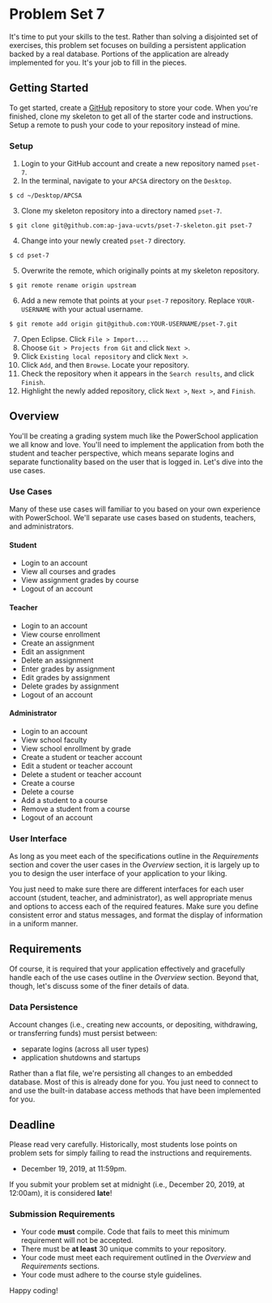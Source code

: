 # Problem Set 7

It's time to put your skills to the test. Rather than solving a disjointed set of exercises, this problem set focuses on building a persistent application backed by a real database. Portions of the application are already implemented for you. It's your job to fill in the pieces.

## Getting Started

To get started, create a [GitHub](https://github.com/) repository to store your code. When you're finished, clone my skeleton to get all of the starter code and instructions. Setup a remote to push your code to your repository instead of mine.

### Setup

1. Login to your GitHub account and create a new repository named `pset-7`.
2. In the terminal, navigate to your `APCSA` directory on the `Desktop`.
```
$ cd ~/Desktop/APCSA
```
3. Clone my skeleton repository into a directory named `pset-7`.
```
$ git clone git@github.com:ap-java-ucvts/pset-7-skeleton.git pset-7
```
4. Change into your newly created `pset-7` directory.
```
$ cd pset-7
```
5. Overwrite the remote, which originally points at my skeleton repository.
```
$ git remote rename origin upstream
```
6. Add a new remote that points at your `pset-7` repository. Replace `YOUR-USERNAME` with your actual username.
```
$ git remote add origin git@github.com:YOUR-USERNAME/pset-7.git
```
7. Open Eclipse. Click `File > Import...`.
8. Choose `Git > Projects from Git` and click `Next >`.
9. Click `Existing local repository` and click `Next >`.
10. Click `Add`, and then `Browse`. Locate your repository.
11. Check the repository when it appears in the `Search results`, and click `Finish`.
12. Highlight the newly added repository, click `Next >`, `Next >`, and `Finish`.

## Overview

You'll be creating a grading system much like the PowerSchool application we all know and love. You'll need to implement the application from both the student and teacher perspective, which means separate logins and separate functionality based on the user that is logged in. Let's dive into the use cases.

### Use Cases

Many of these use cases will familiar to you based on your own experience with PowerSchool. We'll separate use cases based on students, teachers, and administrators.

#### Student

* Login to an account
* View all courses and grades
* View assignment grades by course
* Logout of an account

#### Teacher

* Login to an account
* View course enrollment
* Create an assignment
* Edit an assignment
* Delete an assignment
* Enter grades by assignment
* Edit grades by assignment
* Delete grades by assignment
* Logout of an account

#### Administrator

* Login to an account
* View school faculty
* View school enrollment by grade
* Create a student or teacher account
* Edit a student or teacher account
* Delete a student or teacher account
* Create a course
* Delete a course
* Add a student to a course
* Remove a student from a course
* Logout of an account

### User Interface

As long as you meet each of the specifications outline in the *Requirements* section and cover the user cases in the *Overview* section, it is largely up to you to design the user interface of your application to your liking.

You just need to make sure there are different interfaces for each user account (student, teacher, and administrator), as well appropriate menus and options to access each of the required features. Make sure you define consistent error and status messages, and format the display of information in a uniform manner.

## Requirements

Of course, it is required that your application effectively and gracefully handle each of the use cases outline in the *Overview* section. Beyond that, though, let's discuss some of the finer details of data.

### Data Persistence

Account changes (i.e., creating new accounts, or depositing, withdrawing, or transferring funds) must persist between:
* separate logins (across all user types)
* application shutdowns and startups

Rather than a flat file, we're persisting all changes to an embedded database. Most of this is already done for you. You just need to connect to and use the built-in database access methods that have been implemented for you.

## Deadline

Please read very carefully. Historically, most students lose points on problem sets for simply failing to read the instructions and requirements.

* December 19, 2019, at 11:59pm.

If you submit your problem set at midnight (i.e., December 20, 2019, at 12:00am), it is considered **late**!

### Submission Requirements

* Your code **must** compile. Code that fails to meet this minimum requirement will not be accepted.
* There must be **at least** 30 unique commits to your repository.
* Your code must meet each requirement outlined in the *Overview* and *Requirements* sections.
* Your code must adhere to the course style guidelines.

Happy coding!
